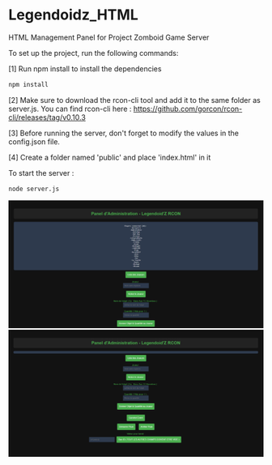 # Legendoidz_HTML
HTML Management Panel for Project Zomboid Game Server

To set up the project, run the following commands:

[1] Run npm install to install the dependencies
```bash
npm install
```

[2] Make sure to download the rcon-cli tool and add it to the same folder as server.js. You can find rcon-cli here :
https://github.com/gorcon/rcon-cli/releases/tag/v0.10.3


[3] Before running the server, don't forget to modify the values in the config.json file.

[4] Create a folder named 'public' and place 'index.html' in it

To start the server :

```bash
node server.js
```
![C1](Capture.PNG)
![C2](Capture2.PNG)
